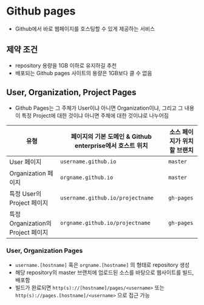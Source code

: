 # Github pages
- Github에서 바로 웹페이지를 호스팅할 수 있게 제공하는 서비스

## 제약 조건
- repository 용량을 1GB 이하로 유지하길 추천
- 배포되는 Github pages 사이트의 용량은 1GB보다 클 수 없음

## User, Organization, Project Pages
- Github Pages는 그 주체가 User이냐 아니면 Organization이냐, 그리고 그 내용이 특정 Project에 대한 것이냐 아니면 주체에 대한 것이냐로 나누어짐

| 유형 | 페이지의 기본 도메인 & Github enterprise에서 호스트 위치 | 소스 페이지가 위치할 브랜치 |
| -- | -- | -- |
| User 페이지 | `username.github.io` | `master` |
| Organization 페이지 | `orgname.github.io` | `master` |
| 특정 User의 Project 페이지 | `username.github.io/projectname` | `gh-pages` |
| 특정 Organization의 Project 페이지 | `orgname.github.io/projectname` | `gh-pages` |

### User, Organization Pages
- `username.[hostname]` 혹은 `orgname.[hostname]` 의 형태로 repository 생성
- 해당 repository의 master 브랜치에 업로드된 소스를 바탕으로 웹사이트를 빌드, 배포함
- 빌드가 완료되면 `http(s)://[hostname]/pages/<username>` 또는  `http(s)://pages.[hostname]/<username>` 으로 접근 가능